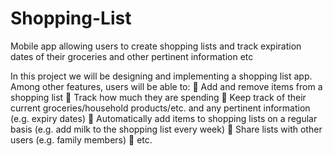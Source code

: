 # Shopping-List
Mobile app allowing users to create shopping lists and track expiration dates of their groceries and other pertinent information etc

In this project we will be designing and implementing a shopping list app. Among 
other features, users will be able to:
 Add and remove items from a shopping list
 Track how much they are spending
 Keep track of their current groceries/household products/etc. and any 
pertinent information (e.g. expiry dates)
 Automatically add items to shopping lists on a regular basis (e.g. add milk to 
the shopping list every week)
 Share lists with other users (e.g. family members)
 etc.
